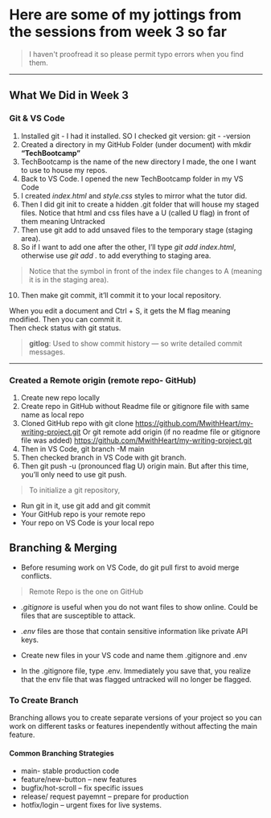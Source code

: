 # Here are some of my jottings from the sessions from week 3 so far
> I haven't proofread it so please permit typo errors when you find them.
---

## What We Did in Week 3 
### Git & VS Code
1. Installed git - I had it installed. SO I checked git version: git - -version  
2. Created a directory in my GitHub Folder (under document) with mkdir **“TechBootcamp”**  
3. TechBootcamp is the name of the new directory I made, the one I want to use to house my repos.  
4. Back to VS Code. I opened the new TechBootcamp folder in my VS Code  
5. I created *index.html* and *style.css* styles to mirror what the tutor did.  
6. Then I did git init to create a hidden .git folder that will house my staged files. Notice that html and css files have a U (called U flag) in front of them meaning Untracked  
7. Then use git add to add unsaved files to the temporary stage (staging area).  
8. So if I want to add one after the other, I’ll type *git add index.html*, otherwise use *git add .* to add everything to staging area.   
> Notice that the symbol in front of the index file changes to A (meaning it is in the staging area).  
10. Then make git commit, it’ll commit it to your local repository.  

When you edit a document and Ctrl + S, it gets the M flag meaning modified. Then you can commit it.   
Then check status with git status.
> **gitlog**:  Used to show commit history — so write detailed commit messages.

---
### Created a Remote origin (remote repo- GitHub)
1. Create new repo locally
2. Create repo in GitHub without Readme file or gitignore file with same name as local repo
3. Cloned GitHub repo with git clone  https://github.com/MwithHeart/my-writing-project.git
Or git remote add origin (if no readme file or gitignore file was added) https://github.com/MwithHeart/my-writing-project.git
4. Then in VS Code, git branch -M main
5. Then checked branch in VS Code with git branch.
6. Then git push -u (pronounced flag U) origin main. But after this time, you’ll only need to use git push.

> To initialize a git repository, 
* Run git in it, use git add and git commit
* Your GitHub repo is your remote repo
* Your repo on VS Code is your local repo 

## Branching & Merging
* Before resuming work on VS Code, do git pull first to avoid merge conflicts.
> Remote Repo is the one on GitHub

* *.gitignore* is useful when you do not want files to show online. Could be files that are susceptible to attack. 
* *.env* files are those that contain sensitive information like private API keys.  

* Create new files in your VS code and name them .gitignore and .env
* In the .gitignore file, type .env. Immediately you save that, you realize that the env file that was flagged untracked will no longer be flagged.

### To Create Branch
Branching allows you to create separate versions of your project so you can work on different tasks or features inependently without affecting the main feature.

#### Common Branching Strategies
* main- stable production code
* feature/new-button – new features
* bugfix/hot-scroll – fix specific issues
* release/ request payemnt – prepare for production
* hotfix/login – urgent fixes for live systems.